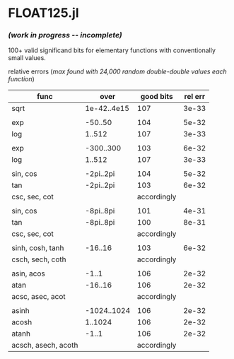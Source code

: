 # FLOAT125.jl  
### *(work in progress -- incomplete)*
100+ valid significand bits for elementary functions with conventionally small values.

  relative errors (*max found with 24,000 random double-double values each function*)


| func | over | good bits | rel err |
|------|------|-----------|---------|
| sqrt | 1e-42..4e15 | 107 | 3e-33 |
|      |             |     |       |
| exp  | -50..50   | 104 | 5e-32 |
| log  |    1..512   | 107 | 3e-33 |
|      |             |     |       |
| exp  | -300..300   | 103 | 6e-32 |
| log  |    1..512   | 107 | 3e-33 |
|      |             |     |       |
| sin, cos  | -2pi..2pi   | 104 | 5e-32 |
| tan  | -2pi..2pi   | 103 | 6e-32 |
| csc, sec, cot  | | accordingly  |  |
|      |             |     |       |
| sin, cos  | -8pi..8pi   | 101 | 4e-31 |
| tan  | -8pi..8pi   | 100 | 8e-31 |
| csc, sec, cot  | | accordingly  |  |
|      |             |     |       |
| sinh, cosh, tanh  | -16..16   | 103 | 6e-32 |
| csch, sech, coth  | | accordingly  |  |
|      |            |     |       |
| asin, acos  | -1..1     | 106 | 2e-32 |
| atan  | -16..16   | 106 | 2e-32 |
| acsc, asec, acot  | | accordingly  |  |
|      |            |     |       |
| asinh  | -1024..1024     | 106 | 2e-32 |
| acosh  |  1..1024     | 106 | 2e-32 |
| atanh  | -1..1   | 106 | 2e-32 |
| acsch, asech, acoth  | | accordingly  |  |

